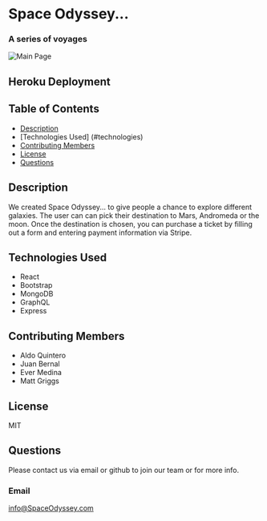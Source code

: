 # Space Odyssey...
### A series of voyages

![Main Page](/client/src/layout/pictures/SpaceOdyssey.PNG)

## Heroku Deployment
#### 

## Table of Contents
* [Description](#description)
* [Technologies Used] (#technologies)
* [Contributing Members](#contributors)
* [License](#license)
* [Questions](#questions)
    
## Description
We created Space Odyssey... to give people a chance to explore different galaxies. The user can can pick their destination to Mars, Andromeda or the moon. Once the destination is chosen, you can purchase a ticket by filling out a form and entering payment information via Stripe.

## Technologies Used
* React
* Bootstrap
* MongoDB
* GraphQL
* Express

## Contributing Members
* Aldo Quintero
* Juan Bernal
* Ever Medina
* Matt Griggs

## License
MIT

## Questions
Please contact us via email or github to join our team or for more info.
    
### Email
info@SpaceOdyssey.com


